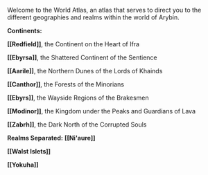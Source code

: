 Welcome to the World Atlas, an atlas that serves to direct you to the different geographies and realms within the world of Arybin. 

**Continents:**

**[[Redfield]]**, the Continent on the Heart of Ifra

**[[Ebyrsa]]**, the Shattered Continent of the Sentience

**[[Aarile]]**, the Northern Dunes of the Lords of Khainds

**[[Canthor]]**, the Forests of the Minorians

**[[Ebyrs]]**, the Wayside Regions of the Brakesmen

**[[Modinor]]**, the Kingdom under the Peaks and Guardians of Lava

**[[Zabrh]]**, the Dark North of the Corrupted Souls

**Realms Separated:**
**[[Ni'aure]]**

**[[Walst Islets]]**

**[[Yokuha]]**
